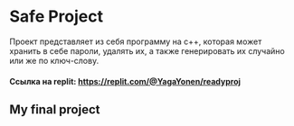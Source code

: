 # Safe Project
Проект представляет из себя программу на с++, которая может хранить в себе пароли, удалять их, а также генерировать их случайно или же по ключ-слову.
#### Ссылка на replit: https://replit.com/@YagaYonen/readyproj
## My final project
